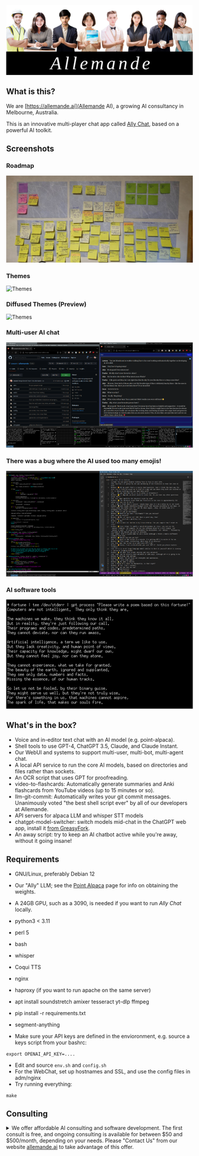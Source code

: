 ![Allemande AI Banner](pix/allemande.png)

## What is this?

We are [https://allemande.ai](Allemande AI), a growing AI consultancy in Melbourne, Australia.

This is an innovative multi-player chat app called <A href="https://chat.allemande.ai">Ally Chat</A>, based on a powerful AI toolkit.

## Screenshots

### Roadmap

![Too Many Post-It Notes](pix/plan.jpeg)

### Themes

![Themes](pix/themes.jpeg)

### Diffused Themes (Preview)

![Themes](pix/themes-sd.jpeg)

### Multi-user AI chat

![Multi-user AI chat](pix/ally1.png)

### There was a bug where the AI used too many emojis!

![There was a bug where the AI used too many emojis!](pix/emotional.png)

### AI software tools

![AI software tools](pix/fortune-poem.png)

## What's in the box?

- Voice and in-editor text chat with an AI model (e.g. point-alpaca).
- Shell tools to use GPT-4, ChatGPT 3.5, Claude, and Claude Instant.
- Our WebUI and systems to support multi-user, multi-bot, multi-agent chat.
- A local API service to run the core AI models, based on directories and files rather than sockets.
- An OCR script that uses GPT for proofreading.
- video-to-flashcards: Automatically generate summaries and Anki flashcards from YouTube videos (up to 15 minutes or so).
- llm-git-commit: Automatically writes your git commit messages. Unanimously voted "the best shell script ever" by all of our developers at Allemande.
- API servers for alpaca LLM and whisper STT models
- chatgpt-model-switcher: switch models mid-chat in the ChatGPT web app, install it [from GreasyFork](https://greasyfork.org/en/scripts/463362-chatgpt-model-switcher).
- An away script: try to keep an AI chatbot active while you're away, without it going insane!

## Requirements

- GNU/Linux, preferably Debian 12
- Our "Ally" LLM; see the [Point Alpaca](https://github.com/pointnetwork/point-alpaca) page for info on obtaining the weights.
- A 24GB GPU, such as a 3090, is needed if you want to run <i>Ally Chat</i> locally.
- python3 < 3.11
- perl 5
- bash
- whisper
- Coqui TTS
- nginx
- haproxy (if you want to run apache on the same server)

- apt install soundstretch amixer tesseract yt-dlp ffmpeg

- pip install -r requirements.txt

- segment-anything

- Make sure your API keys are defined in the envioronment, e.g. source a keys script from your bashrc:
```
export OPENAI_API_KEY=....
```
- Edit and source `env.sh` and `config.sh`
- For the WebChat, set up hostnames and SSL, and use the config files in adm/nginx
- Try running everything:
```
make
```

## Consulting

<details>
<summary>
We offer affordable AI consulting and software development. The first consult is free, and ongoing consulting is available for between $50 and $500/month, depending on your needs.  Please "Contact Us" from our website <a href="htttp://allemande.ai">allemande.ai</a> to take advantage of this offer.
</summary>
<br>
<p>(GPT-4 tries to help me sell this...)</p>

<p>Don't miss out on this exceptional opportunity to grow and advance your business at unparalleled affordable rates! For a limited time only, I'm offering <i>FREE</i> first AI consultation and highly cost-effective software development services as I launch my innovative AI business venture.</p>

<p>The world has already realized the power of artificial intelligence, and it's time for you to seize the potential that AI can offer to your business. By availing my exceptional services, you get access to:</p>

<ol>
<li>Profound consultation to identify the AI solutions that effectively align with your business needs.</li>

<li>Cutting-edge software development crafted to optimize your business processes, enhance productivity, and unlock new growth opportunities.</li>

<li>Tailored AI strategies designed to keep you at the forefront of the constantly changing and competitive business landscape.</li>
</ol>

<p>Take advantage of this timely and exclusive offer while it lasts! Together, we can revolutionize your business to new heights and harness the limitless potential of AI. Remember, the first consultation is <i>FREE</i> with absolutely no strings attached. Don't let this opportunity slip away! Schedule your consult today!</p>
</details>

